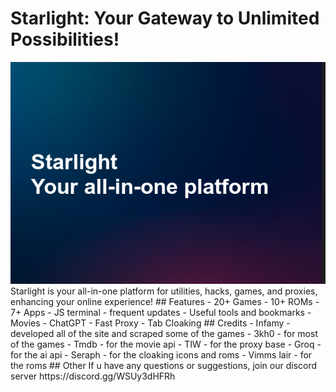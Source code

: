 # Starlight: Your Gateway to Unlimited Possibilities!
<img src="/assets/images/offical/starlightbanner.png">
Starlight is your all-in-one platform for utilities, hacks, games, and proxies, enhancing your online experience!
## Features
 - 20+ Games
 - 10+ ROMs
 - 7+ Apps
 - JS terminal
 - frequent updates
 - Useful tools and bookmarks
 - Movies
 - ChatGPT
 - Fast Proxy
 - Tab Cloaking
## Credits
 - Infamy - developed all of the site and scraped some of the games
 - 3kh0 - for most of the games
 - Tmdb - for the movie api
 - TIW - for the proxy base
 - Groq - for the ai api
 - Seraph - for the cloaking icons and roms
 - Vimms lair - for the roms
## Other
If u have any questions or suggestions, join our discord server
https://discord.gg/WSUy3dHFRh